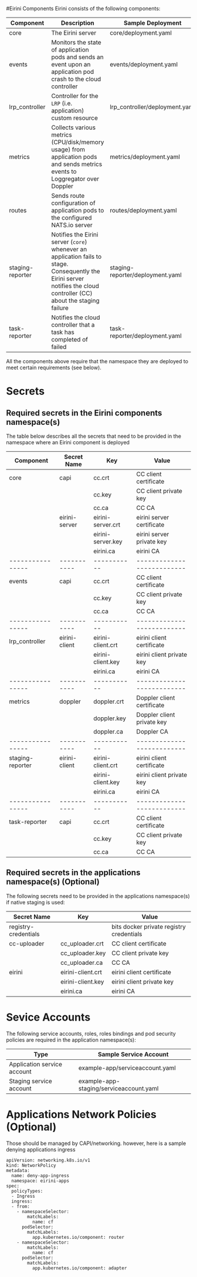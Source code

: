 #Eirini Components
Eirini consists of the following components:

| Component        | Description                                                                                                                                                             | Sample Deployment                |
| ---------------- | ----------------------------------------------------------------------------------------------------------------------------------------------------------------------- | -------------------------------- |
| core             | The Eirini server                                                                                                                                                       | core/deployment.yaml             |
| events           | Monitors the state of application pods and sends an event upon an application pod crash to the cloud controller                                                         | events/deployment.yaml           |
| lrp_controller   | Controller for the `LRP` (i.e. application) custom resource                                                                                                             | lrp_controller/deployment.yaml   |
| metrics          | Collects various metrics (CPU/disk/memory usage) from application pods and sends metrics events to Loggregator over Doppler                                             | metrics/deployment.yaml          |
| routes           | Sends route configuration of application pods to the configured NATS.io server                                                                                          | routes/deployment.yaml           |
| staging-reporter | Notifies the Eirini server (`core`) whenever an application fails to stage. Consequently the Eirini server notifies the cloud controller (CC) about the staging failure | staging-reporter/deployment.yaml |
| task-reporter    | Notifies the cloud controller that a task has completed of failed                                                                                                       | task-reporter/deployment.yaml    |

All the components above require that the namespace they are deployed to meet certain requirements (see below).

# Secrets

## Required secrets in the Eirini components namespace(s)

The table below describes all the secrets that need to be provided in the namespace where an Eirini component is deployed

| Component        | Secret Name   | Key               | Value                      |
| ---------------- | ------------- | ----------------- | -------------------------- |
| core             | capi          | cc.crt            | CC client certificate      |
|                  |               | cc.key            | CC client private key      |
|                  |               | cc.ca             | CC CA                      |
|                  | eirini-server | eirini-server.crt | eirini server certificate  |
|                  |               | eirini-server.key | eirini server private key  |
|                  |               | eirini.ca         | eirini CA                  |
| ---------------- | -----------   | -----------       | -------------------------- |
| events           | capi          | cc.crt            | CC client certificate      |
|                  |               | cc.key            | CC client private key      |
|                  |               | cc.ca             | CC CA                      |
| ---------------- | -----------   | -----------       | -------------------------- |
| lrp_controller   | eirini-client | eirini-client.crt | eirini client certificate  |
|                  |               | eirini-client.key | eirini client private key  |
|                  |               | eirini.ca         | eirini CA                  |
| ---------------- | -----------   | -----------       | -------------------------- |
| metrics          | doppler       | doppler.crt       | Doppler client certificate |
|                  |               | doppler.key       | Doppler client private key |
|                  |               | doppler.ca        | Doppler CA                 |
| ---------------- | -----------   | -----------       | -------------------------- |
| staging-reporter | eirini-client | eirini-client.crt | eirini client certificate  |
|                  |               | eirini-client.key | eirini client private key  |
|                  |               | eirini.ca         | eirini CA                  |
| ---------------- | -----------   | -----------       | -------------------------- |
| task-reporter    | capi          | cc.crt            | CC client certificate      |
|                  |               | cc.key            | CC client private key      |
|                  |               | cc.ca             | CC CA                      |

## Required secrets in the applications namespace(s) (Optional)

The following secrets need to be provided in the applications namespace(s) if native staging is used:

| Secret Name          | Key               | Value                                    |
| -------------------- | ----------------- | ---------------------------------------- |
| registry-credentials |                   | bits docker private registry credentials |
| cc-uploader          | cc_uploader.crt   | CC client certificate                    |
|                      | cc_uploader.key   | CC client private key                    |
|                      | cc_uploader.ca    | CC CA                                    |
| eirini               | eirini-client.crt | eirini client certificate                |
|                      | eirini-client.key | eirini client private key                |
|                      | eirini.ca         | eirini CA                                |

# Sevice Accounts

The following service accounts, roles, roles bindings and pod security policies are required in the application namespace(s):

| Type                        | Sample Service Account                  |
| --------------------------- | --------------------------------------- |
| Application service account | example-app/serviceaccount.yaml         |
| Staging service account     | example-app-staging/serviceaccount.yaml |

# Applications Network Policies (Optional)

Those should be managed by CAPI/networking. however, here is a sample denying applications ingress

```
apiVersion: networking.k8s.io/v1
kind: NetworkPolicy
metadata:
  name: deny-app-ingress
  namespace: eirini-apps
spec:
  policyTypes:
  - Ingress
  ingress:
  - from:
    - namespaceSelector:
        matchLabels:
          name: cf
      podSelector:
        matchLabels:
          app.kubernetes.io/component: router
    - namespaceSelector:
        matchLabels:
          name: cf
      podSelector:
        matchLabels:
          app.kubernetes.io/component: adapter
```
